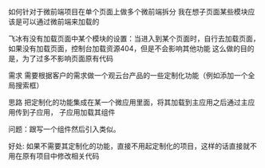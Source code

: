 如何针对于微前端项目在单个页面上做多个微前端拆分
我在想子页面某些模块应该是可以通过微前端来加载的

飞冰有没有加载页面中某个模块的设置：当进入到某个页面时，自行去加载页面，如果没有加载页面，控制台加载资源404，但是不会影响其他功能
这么做的目的是，为了过多不影响页面原有代码

需求
需要根据客户的需求做一个观云台产品的一些定制化功能（例如添加一个全局搜索框）

思路 
把定制化的功能集成在某一个微应用里面，将其加载到主应用之后通过主应用传到子应用，
子应用加载其组件

问题：跟写一个组件然后引入类似。

好处: 如果不需要其定制化的功能，直接不用起定制化的项目，这样的话直接就不用在原有项目中修改相关代码